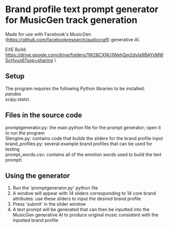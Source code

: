 # Brand profile text prompt generator for MusicGen track generation

Made for use with Facebook's MusicGen (https://github.com/facebookresearch/audiocraft) generative AI.

EXE Build: https://drive.google.com/drive/folders/1W28CXWJ1WehQm2dyIa9BAYsMWScHvuo6?usp=sharing \

## **Setup**

The program requires the following Python libraries to be installed:\
_pandas_\
_scipy.stats_\

## **Files in the source code**
  
promptgenerator.py: the main python file for the prompt generator; open it to run the program\
Slengine.py: contains code that builds the sliders for the brand profile input\
brand_profiles.py: several example brand profiles that can be used for testing\
prompt_words.csv: contains all of the emotion words used to build the text prompt\

## **Using the generator**

1. Run the 'promptgenerator.py' python file
2. A window will appear with 14 sliders corresponding to 14 core brand attributes: use these sliders to input the desired brand profile
3. Press 'submit' in the slider window
4. A text prompt will be generated that can then be inputted into the MusicGen generative AI to produce original music consistent with the inputted brand profile
